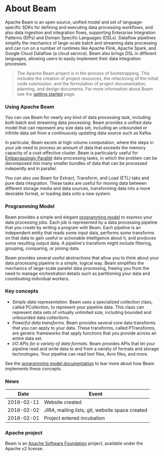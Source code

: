 <!--
  ~ Licensed to the Apache Software Foundation (ASF) under one or more
  ~ contributor license agreements.  See the NOTICE file distributed with
  ~ this work for additional information regarding copyright ownership.
  ~ The ASF licenses this file to You under the Apache License, Version 2.0
  ~ (the "License"); you may not use this file except in compliance with
  ~ the License.  You may obtain a copy of the License at
  ~
  ~      http://www.apache.org/licenses/LICENSE-2.0
  ~
  ~ Unless required by applicable law or agreed to in writing, software
  ~ distributed under the License is distributed on an "AS IS" BASIS,
  ~ WITHOUT WARRANTIES OR CONDITIONS OF ANY KIND, either express or implied.
  ~ See the License for the specific language governing permissions and
  ~ limitations under the License.
  -->
  
# About Beam 

Apache Beam is an open source, unified model and set of language-specific SDKs for defining and executing data processing workflows, and also data ingestion and integration flows, supporting Enterprise Integration Patterns (EIPs) and Domain Specific Languages (DSLs). Dataflow pipelines simplify the mechanics of large-scale batch and streaming data processing and can run on a number of runtimes like Apache Flink, Apache Spark, and Google Cloud Dataflow (a cloud service). Beam also brings DSL in different languages, allowing users to easily implement their data integration processes.

>The Apache Beam project is in the process of bootstrapping. This includes the creation of project resources, the refactoring of
 the initial code submission, and the formulation of project documentation, planning, and design documents. For more information about Beam see the [getting started](getting-started.html) page.

### Using Apache Beam 

You can use Beam for nearly any kind of data processing task, including both batch and streaming data processing.
Beam provides a unified data model that can represent any size data set, including an unbounded or infinite data
set from a continuously updating data source such as Kafka.

In particular, Beam excels at high volume computation, where the steps in your job need to process an amount of data
that exceeds the memory capacity of a cost-effective cluster. Beam is particularly useful for [Embarrassingly Parallel](http://en.wikipedia.org/wiki/Embarassingly_parallel)
data processing tasks, in which the problem can be decomposed into many smaller bundles of data that can be processed
indepently and in parallel.

You can also use Beam for Extract, Transform, and Load (ETL) taks and pure data integration. These tasks are useful
for moving data between different storage media and data sources, transforming data into a more desirable format,
or loading data onto a new system.

### Programming Model

Beam provides a simple and elegant [programming model](programming-model.html) to express your data processing jobs.
Each job is represented by a data processing pipeline that you create by writing a program with Beam. Each pipeline
is an independent entity that reads some input data, performs some transforms on that data to gain useful or
actionable intelligence about it, and produces some resulting output data. A pipeline's transform might include
filtering, grouping, comparing, or joining data.

Beam provides several useful abstractions that allow you to think about your data processing pipeline in a simple,
logical way. Beam simplifies the mechanics of large-scale parallel data processing, freeing you from the need
to manage orchestration details such as partitioning your data and coordinating individual workers.

### Key concepts

 * _Simple data representation_. Beam uses a specialized collection class, called PCollection, to represent your
pipeline data. This class can represent data sets of virtually unlimited size, including bounded and unbounded
data collections.
 * _Powerful data transforms_. Beam provides several core data transforms that you can apply to your data. These
transforms, called PTransforms, are generic frameworks that apply functions that you provide across an entire data
set.
 * _I/O APIs for a variety of data formats_. Beam provides APIs that let your pipeline read and write data to and
from a variety of formats and storage technologies. Your pipeline can read text files, Avro files, and more.

See the [programming model documentation](programming-model.html) to lear more about how Beam implements these
concepts.

### News
| **Date**  | **Event** |
|---|---|
| 2016-02-11 | Website created |
| 2016-02-02 | JIRA, mailing lists, git, website space created |
| 2016-02-01 | Project entered incubation |

### Apache project

Beam is an [Apache Software Foundation](http://www.apache.org) project, available under the Apache v2 license.
